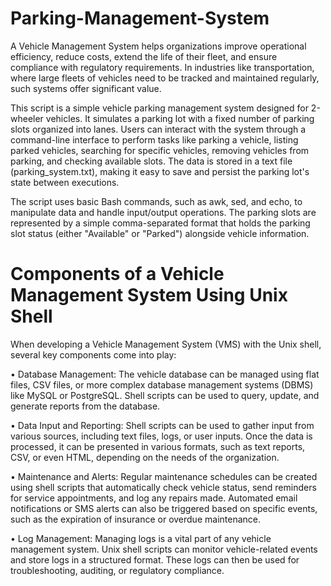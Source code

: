 # Parking-Management-System

A Vehicle Management System helps organizations improve operational efficiency, reduce costs, extend the life of their fleet, and ensure compliance with regulatory requirements. In industries like transportation, where large fleets of vehicles need to be tracked and maintained regularly, such systems offer significant value. 

This script is a simple vehicle parking management system designed for 2-wheeler vehicles. It simulates a parking lot with a fixed number of parking slots organized into lanes. Users can interact with the system through a command-line interface to perform tasks like parking a vehicle, listing parked vehicles, searching for specific vehicles, removing vehicles from parking, and checking available slots. The data is stored in a text file (parking_system.txt), making it easy to save and persist the parking lot's state between executions.

The script uses basic Bash commands, such as awk, sed, and echo, to manipulate data and handle input/output operations. The parking slots are represented by a simple comma-separated format that holds the parking slot status (either "Available" or "Parked") alongside vehicle information.

# Components of a Vehicle Management System Using Unix Shell

When developing a Vehicle Management System (VMS) with the Unix shell, several key components come into play:

•	Database Management: The vehicle database can be managed using flat files, CSV files, or more complex database management systems (DBMS) like MySQL or PostgreSQL. Shell scripts can be used to query, update, and generate reports from the database.

•	Data Input and Reporting: Shell scripts can be used to gather input from various sources, including text files, logs, or user inputs. Once the data is processed, it can be presented in various formats, such as text reports, CSV, or even HTML, depending on the needs of the organization.

•	Maintenance and Alerts: Regular maintenance schedules can be created using shell scripts that automatically check vehicle status, send reminders for service appointments, and log any repairs made. Automated email notifications or SMS alerts can also be triggered based on specific events, such as the expiration of insurance or overdue maintenance.

•	Log Management: Managing logs is a vital part of any vehicle management system. Unix shell scripts can monitor vehicle-related events and store logs in a structured format. These logs can then be used for troubleshooting, auditing, or regulatory compliance.
